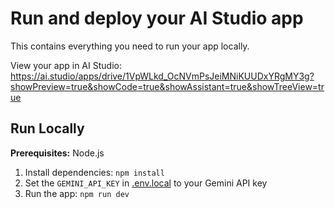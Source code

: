 # Run and deploy your AI Studio app

This contains everything you need to run your app locally.

View your app in AI Studio: https://ai.studio/apps/drive/1VpWLkd_OcNVmPsJeiMNiKUUDxYRgMY3g?showPreview=true&showCode=true&showAssistant=true&showTreeView=true

## Run Locally

**Prerequisites:**  Node.js


1. Install dependencies:
   `npm install`
2. Set the `GEMINI_API_KEY` in [.env.local](.env.local) to your Gemini API key
3. Run the app:
   `npm run dev`
